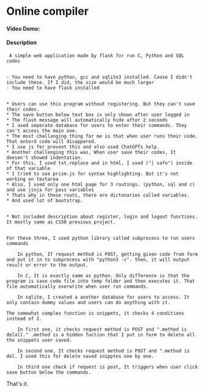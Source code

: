 # Online compiler

#### Video Demo: 


#### Description

     A simple web application made by flask for run C, Python and SQL codes


    - You need to have python, gcc and sqlite3 installed. Cause I didn't include these. If I did, the size would be much larger
    - You need to have flask installed


    * Users can use this program without registering. But they can't save their codes.
    * The save button below text box is only shown after user logged in
    * The flash message will automatically hide after 2 seconds
    * I used seperate database for users to enter their commands. They can't access the main one.
    * The most challanging thing for me is that when user runs their code. That enterd code will disappered.
    * I use js for prevent this and also used ChatGPTs help.
    * Another challenging this was, When user save their codes, It doesen't showed indentation.
    * For this, I used txt.replace and in html, I used ("| safe") inside of that variable
    * I tried to use prism.js for syntax highlighting. But it's not working on textarea
    * Also, I used only one html page for 3 routings. (python, sql and c) and use jinja for pass variables
    * Thats why in these routs, there are dictonaries called variables.
    * And used lot of bootstrap.


    * Not included description about register, login and logout functions. It mostly same as CS50 previous project.


    For these three, I used python library called subprocess to run users commands

        In python, If request method is POST, getting given code from form and put it in to subprocess with "python3 -c". then, it will output result or error to the output.

        In C, It is exactly same as python. Only difference is that the program is save code file into temp folder and then executes it. That file automatically overwrite when user run commands.

        In sqlite, I created a another database for users to access. It only contain dummy values and users can do anything with it.

    The somewhat complex function is snippets, it checks 4 conditions instead of 2. 
    
        In first one, it checks request method is POST and ".method is delall." .method is a hidden fuction that I put in form to delete all the snippets user saved.

        In second one, It checks request method is POST and ".method is del. I used this for delete saved snipptes one by one.

        In third one check if request is post, It triggers when user click save button below the commands.


That's it.